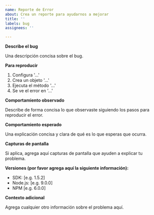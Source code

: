 ```yaml
---
name: Reporte de Error
about: Crea un reporte para ayudarnos a mejorar
title: ''
labels: bug
assignees: ''

---
```

**Describe el bug**

Una descripción concisa sobre el bug.
 
**Para reproducir**

1. Configura '...'
2. Crea un objeto '...'
3. Ejecuta el método '...'
4. Se ve el error en '...'

**Comportamiento observado**

Describe de forma concisa lo que observaste siguiendo los pasos para reproducir el error.

**Comportamiento esperado**

Una explicación concisa y clara de qué es lo que esperas que ocurra.

**Capturas de pantalla**

Si aplica, agrega aquí capturas de pantalla que ayuden a explicar tu problema.

**Versiones (por favor agrega aquí la siguiente información):**
- SDK: [e.g. 1.5.2]
- Node.js: [e.g. 9.0.0]
- NPM [e.g. 6.0.0]

**Contexto adicional**

Agrega cualquier otro información sobre el problema aquí.
